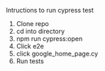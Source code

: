 Intructions to run cypress test

1. Clone repo
2. cd into directory
3. npm run cypress:open
4. Click e2e
5. click google_home_page.cy
6. Run tests
